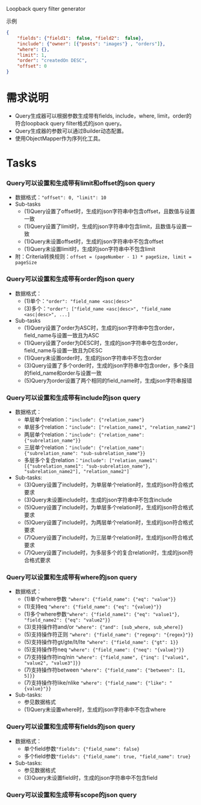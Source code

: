 Loopback query filter generator

示例
```json
{
    "fields": {"field1":  false, "field2":  false},
    "include": {"owner": [{"posts": "images"} , "orders"]},
    "where": {},
    "limit": 1,
    "order": "createdOn DESC",
    "offset": 0
}
```

# 需求说明
- Query生成器可以根据参数生成带有fields, include，where, limit，order的符合loopback query filter格式的json query。
- Query生成器的参数可以通过Builder动态配置。
- 使用ObjectMapper作为序列化工具。

# Tasks
### Query可以设置和生成带有limit和offset的json query
- 数据格式：`"offset": 0, "limit": 10`
- Sub-tasks
    - (1)Query设置了offset时，生成的json字符串中包含offset，且数值与设置一致
    - (1)Query设置了limit时，生成的json字符串中包含limit，且数值与设置一致
    - (1)Query未设置offset时，生成的json字符串中不包含offset
    - (1)Query未设置limit时，生成的json字符串中不包含limit
- 附：Criteria转换规则：`offset = (pageNumber - 1) * pageSize, limit = pageSize`
### Query可以设置和生成带有order的json query
- 数据格式：
    - (1)单个：`"order": "field_name <asc|desc>"`
    - (3)多个：`"order": ["field_name <asc|desc>", "field_name <asc|desc>", ...]`
- Sub-tasks
    - (1)Query设置了order为ASC时，生成的json字符串中包含order，field_name与设置一致且为ASC
    - (1)Query设置了order为DESC时，生成的json字符串中包含order，field_name与设置一致且为DESC
    - (1)Query未设置order时，生成的json字符串中不包含order
    - (3)Query设置了多个order时，生成的json字符串中包含order，多个条目的field_name和order与设置一致
    - (5)Query为order设置了两个相同的field_name时，生成json字符串报错
### Query可以设置和生成带有include的json query
- 数据格式：
    - 单层单个relation：`"include": {"relation_name"}`
    - 单层多个relation：`"include": ["relation_name1", "relation_name2"]`
    - 两层单个relation：`"include": {"relation_name": {"subrelation_name"}}`
    - 三层单个relation：`"include": {"relation_name": {"subrelation_name": "sub-subrelation_name"}}`
    - 多层多个复合relation：`"include": ["relation_name1": [{"subrelation_name1": "sub-subrelation_name"}, "subrelation_name2"], "relation_name2"]`
- Sub-tasks:
    - (3)Query设置了include时，为单层单个relation时，生成的json符合格式要求
    - (3)Query未设置include时，生成的json字符串中不包含include
    - (5)Query设置了include时，为单层多个relation时，生成的json符合格式要求
    - (5)Query设置了include时，为两层单个relation时，生成的json符合格式要求
    - (7)Query设置了include时，为三层单个relation时，生成的json符合格式要求
    - (7)Query设置了include时，为多层多个的复合relation时，生成的json符合格式要求
### Query可以设置和生成带有where的json query
- 数据格式：
    - (1)单个where参数 `"where": {"field_name": {"eq": "value"}}`
    - (1)支持eq `"where": {"field_name": {"eq": "{value}"}}`
    - (1)多个where参数`"where": {"field_name1": {"eq": "value1"}, "field_name2": {"eq": "value2"}}`
    - (3)支持操作符and/or `"where": {"and": [sub_where, sub_where]}`
    - (5)支持操作符正则 `"where": {"field_name": {"regexp": "{regex}"}}`
    - (5)支持操作符gt/gte/lt/lte `"where": {"field_name": {"gt": 1}}`
    - (5)支持操作符neq `"where": {"field_name": {"neq": "{value}"}}`
    - (7)支持操作符inq/nin `"where": {"field_name", {"inq": ["value1", "value2", "value3"]}}`
    - (7)支持操作符between `"where": {"field_name": {"between": [1, 5]}}`
    - (7)支持操作符like/nlike `"where": {"field_name": {"like": "{value}"}}`
- Sub-tasks: 
    - 参见数据格式
    - (1)Query未设置where时，生成的json字符串中不包含where
### Query可以设置和生成带有fields的json query
- 数据格式：
    - 单个field参数`"fields": {"field_name": false}`
    - 多个field参数`"fields": {"field_name": true, "field_name": true}`
- Sub-tasks: 
    - 参见数据格式
    - (3)Query未设置field时，生成的json字符串中不包含field
### Query可以设置和生成带有scope的json query
